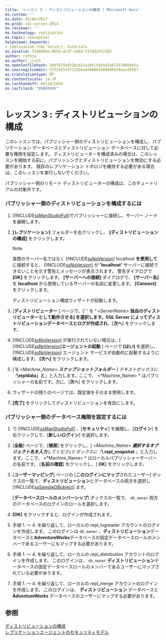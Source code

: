 ```yaml
---
title: 'レッスン 3 : ディストリビューションの構成 | Microsoft Docs'
ms.custom: ''
ms.date: 03/06/2017
ms.prod: sql-server-2014
ms.reviewer: ''
ms.technology: replication
ms.topic: conceptual
helpviewer_keywords:
- replication [SQL Server], tutorials
ms.assetid: f248984a-0b59-4c2f-a56d-31f8dafe72b5
author: rothja
ms.author: jroth
ms.openlocfilehash: 28df67dad52bcd11a18fc5deb42a6725700dde5a
ms.sourcegitcommit: 57f1d15c67113bbadd40861b886d6929aacd3467
ms.translationtype: MT
ms.contentlocale: ja-JP
ms.lasthandoff: 06/18/2020
ms.locfileid: "85065945"
---
```

# <a name="lesson-3-configuring-distribution"></a>レッスン 3 : ディストリビューションの構成
  このレッスンでは、パブリッシャー側のディストリビューションを構成し、パブリケーション データベースとディストリビューション データベースに対して必要な権限を設定します。 ディストリビューターを構成済みの場合は、このレッスンを開始する前に、パブリッシングとディストリビューションを無効にする必要があります。 既存のレプリケーション トポロジを維持する必要がある場合は、このレッスンを実行しないでください。  
  
 パブリッシャー側のリモート ディストリビューターの構成は、このチュートリアルの対象外です。  
  
### <a name="configuring-distribution-at-the-publisher"></a>パブリッシャー側のディストリビューションを構成するには  
  
1.  [!INCLUDE[ssManStudioFull](../../includes/ssmanstudiofull-md.md)]でパブリッシャーに接続し、サーバー ノードを展開します。  
  
2.  **[レプリケーション]** フォルダーを右クリックし、 **[ディストリビューションの構成]** をクリックします。  
  
    > [!NOTE]  
    >  実際のサーバー名ではなく [!INCLUDE[ssNoVersion](../../includes/ssnoversion-md.md)] localhost **を使用して** に接続すると、 [!INCLUDE[ssNoVersion](../../includes/ssnoversion-md.md)] が **'localhost'** サーバーに接続できないことを示す警告とメッセージが表示されます。 警告ダイアログで **[OK]** をクリックします。 **[サーバーへの接続]** ダイアログで、 **[サーバー名]** を **localhost** から使用しているサーバーの名前に変更します。 **[Connect]** をクリックします。  
  
     ディストリビューション構成ウィザードが起動します。  
  
3.  [**ディストリビューター** ] ページで、[' ' を **'** _\<ServerName>_ **独自のディストリビューターとして動作させる] を選択します。SQL Server によってディストリビューションデータベースとログが作成され**、[**次へ**] をクリックします。  
  
4.  [!INCLUDE[ssNoVersion](../../includes/ssnoversion-md.md)] が実行されていない場合は、[ [!INCLUDE[ssNoVersion](../../includes/ssnoversion-md.md)]**エージェントの起動** ] ページで **[はい]** を選択し、 [!INCLUDE[ssNoVersion](../../includes/ssnoversion-md.md)] エージェント サービスが自動的に起動するように構成します。 **[次へ]** をクリックします。  
  
5.  [ **\\\\** \<_Machine_Name> **スナップショットフォルダー** ] テキストボックスに「_**\repldata」と**」と入力します。ここで、 \<*Machine_Name> * はパブリッシャーの名前です。次に、[**次へ**] をクリックします。  
  
6.  ウィザードの残りのページでは、既定値をそのまま使用します。  
  
7.  **[完了]** をクリックしてディストリビューションを有効にします。  
  
### <a name="setting-database-permissions-at-the-publisher"></a>パブリッシャー側のデータベース権限を設定するには  
  
1.  で [!INCLUDE[ssManStudioFull](../../includes/ssmanstudiofull-md.md)] 、[**セキュリティ**] を展開し、[**ログイン**] を右クリックして、[**新しいログイン**] を選択します。  
  
2.  [**全般**] ページで、[**検索**] をクリックし、[ \<_Machine_Name> **選択するオブジェクト名を入力**してください] ボックスに「_**\ repl_snapshot** 」と入力します。ここで、 \<*Machine_Name> * はローカルパブリッシャーサーバーの名前です。 [**名前の確認**] をクリックし、[ **OK**] をクリックします。  
  
3.  [**ユーザーマッピング**] ページの [**このログインにマップ**されたユーザー] ボックスの一覧で、**ディストリビューション**とデータベースの両方を選択し [!INCLUDE[ssSampleDBobject](../../includes/sssampledbobject-md.md)] ます。  
  
     [**データベースロールのメンバーシップ**] ボックスの一覧で、 `db_owner` 両方のデータベースのログインのロールを選択します。  
  
4.  **[OK]** をクリックすると、ログインが作成されます。  
  
5.  手順 1. ～ 4. を繰り返して、ローカルの repl_logreader アカウントのログインを作成します。 このログインは `db_owner` 、**ディストリビューション**データベースと**AdventureWorks**データベースの固定データベースロールのメンバーであるユーザーにもマップする必要があります。  
  
6.  手順 1. ～ 4. を繰り返して、ローカルの repl_distribution アカウントのログインを作成します。 このログインは、 `db_owner` **ディストリビューション**データベースの固定データベースロールのメンバーであるユーザーにマップされている必要があります。  
  
7.  手順 1. ～ 4. を繰り返して、ローカルの repl_merge アカウントのログインを作成します。 このログインは、 **ディストリビューション** データベースと **AdventureWorks** データベースのユーザーにマップする必要があります。  
  
## <a name="see-also"></a>参照  
 [ディストリビューションの構成](configure-distribution.md)   
 [レプリケーションエージェントのセキュリティモデル](security/replication-agent-security-model.md)  
  
  

